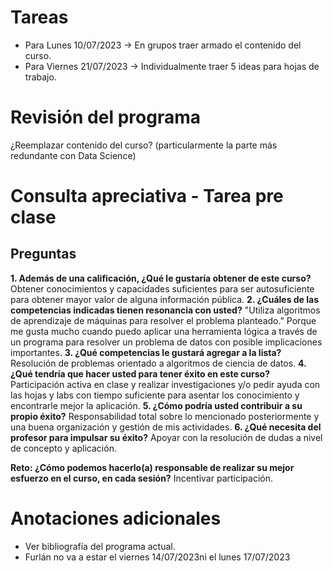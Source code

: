 # Tareas

- Para Lunes   10/07/2023 $\rightarrow$ En grupos traer armado el contenido del curso.   
- Para Viernes 21/07/2023 $\rightarrow$ Individualmente traer 5 ideas para hojas de trabajo. 

# Revisión del programa

¿Reemplazar contenido del curso? (particularmente la parte más redundante con Data Science)


# Consulta apreciativa - Tarea pre clase
## Preguntas
**1. Además de una calificación, ¿Qué le gustaría obtener de este curso?** 
	Obtener conocimientos y capacidades suficientes para ser autosuficiente para obtener mayor valor de alguna información pública. 
**2. ¿Cuáles de las competencias indicadas tienen resonancia con usted?** 
	"Utiliza algoritmos de aprendizaje de máquinas para resolver el problema planteado." Porque me gusta mucho cuando puedo aplicar una herramienta lógica a través de un programa para resolver un problema de datos con posible implicaciones importantes. 
**3. ¿Qué competencias le gustará agregar a la lista?** 
	Resolución de problemas orientado a algoritmos de ciencia de datos. 
**4. ¿Qué tendría que hacer usted para tener éxito en este curso?** 
	Participación activa en clase y realizar investigaciones y/o pedir ayuda con las hojas y labs con tiempo suficiente para asentar los conocimiento y encontrarle mejor la aplicación.
**5. ¿Cómo podría usted contribuir a su propio éxito?** 
	Responsabilidad total sobre lo mencionado posteriormente y una buena organización y gestión de mis actividades. 
**6. ¿Qué necesita del profesor para impulsar su éxito?** 
	Apoyar con la resolución de dudas a nivel de concepto y aplicación. 

**Reto: ¿Cómo podemos hacerlo(a) responsable de realizar su mejor esfuerzo en el curso, en cada sesión?**
Incentivar participación. 



# Anotaciones adicionales 
- Ver bibliografía del programa actual. 
- Furlán no va a estar el viernes 14/07/2023ni el lunes 17/07/2023


